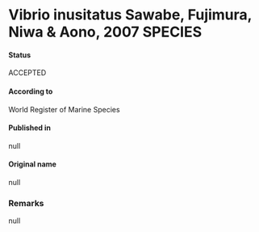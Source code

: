 Vibrio inusitatus Sawabe, Fujimura, Niwa & Aono, 2007 SPECIES
=======

#### Status
ACCEPTED

#### According to
World Register of Marine Species

#### Published in
null

#### Original name
null

### Remarks
null